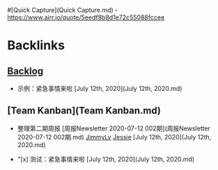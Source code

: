 
#[Quick Capture](Quick Capture.md)
    - https://www.airr.io/quote/5eedf8b8d1e72c55088fccee

# Backlinks
## [Backlog](Backlog.md)
- 示例：紧急事情来啦 [July 12th, 2020](July 12th, 2020.md)

## [Team Kanban](Team Kanban.md)
- 整理第二期周报 [周报Newsletter 2020-07-12 002期](周报Newsletter 2020-07-12 002期.md) [JimmyLv](JimmyLv.md) [Jessie](Jessie.md) [July 12th, 2020](July 12th, 2020.md)

- "[x] 测试：紧急事情来啦 [July 12th, 2020](July 12th, 2020.md)

